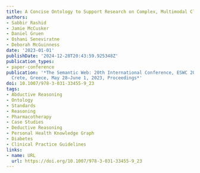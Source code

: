 ```yaml
---
title: A Concise Ontology to Support Research on Complex, Multimodal Clinical Reasoning
authors:
- Sabbir Rashid
- Jamie McCusker
- Daniel Gruen
- Oshani Seneviratne
- Deborah McGuinness
date: '2023-01-01'
publishDate: '2024-12-28T20:43:59.925348Z'
publication_types:
- paper-conference
publication: '*The Semantic Web: 20th International Conference, ESWC 2023, Hersonissos,
  Crete, Greece, May 28–June 1, 2023, Proceedings*'
doi: 10.1007/978-3-031-33455-9_23
tags:
- Abductive Reasoning
- Ontology
- Standards
- Reasoning
- Pharmacotherapy
- Case Studies
- Deductive Reasoning
- Personal Health Knowledge Graph
- Diabetes
- Clinical Practice Guidelines
links:
- name: URL
  url: https://doi.org/10.1007/978-3-031-33455-9_23
---
```


